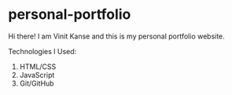 # personal-portfolio

Hi there! I am Vinit Kanse and this is my personal portfolio website.

Technologies I Used:

1. HTML/CSS
1. JavaScript
1. Git/GitHub
